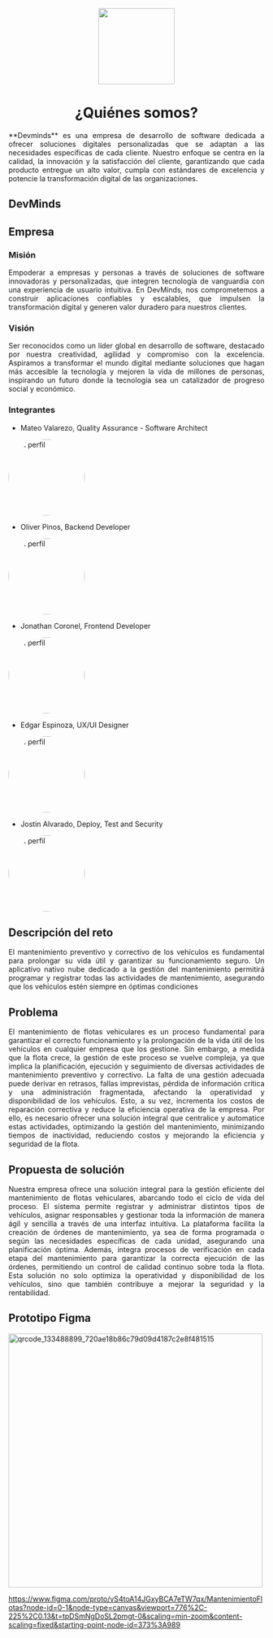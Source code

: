 <p align='center'>
  <img src='https://github.com/user-attachments/assets/899a06d7-01dd-4f33-b0cf-48b36b632b6f' height="150">
</p>

<h1 align="center"> ¿Quiénes somos? </center></h1>
<p align='justify'>
**Devminds** es una empresa de desarrollo de software dedicada a ofrecer soluciones digitales personalizadas que se adaptan a las necesidades específicas de cada cliente. Nuestro   enfoque se centra en la calidad, la innovación y la satisfacción del cliente, garantizando que cada producto entregue un alto valor, cumpla con estándares de excelencia y potencie la transformación digital de las organizaciones.
</p>

<h2>DevMinds</h2>

## Empresa

### Misión

<p align="justify">
Empoderar a empresas y personas a través de soluciones de software innovadoras y personalizadas, que integren tecnología de vanguardia con una experiencia de usuario intuitiva. En DevMinds, nos comprometemos a construir aplicaciones confiables y escalables, que impulsen la transformación digital y generen valor duradero para nuestros clientes.
</p>

### Visión 

<p align="justify">
Ser reconocidos como un líder global en desarrollo de software, destacado por nuestra creatividad, agilidad y compromiso con la excelencia. Aspiramos a transformar el mundo digital mediante soluciones que hagan más accesible la tecnología y mejoren la vida de millones de personas, inspirando un futuro donde la tecnología sea un catalizador de progreso social y económico.
</p>

### Integrantes

+ Mateo Valarezo, Quality Assurance - Software Architect
<img src="https://github.com/user-attachments/assets/95ef95e5-554c-40e5-8509-edd714001767" alt="Mi perfil" width="150" height="150" style="border-radius: 50%;">

+ Oliver Pinos, Backend Developer
<img src="https://github.com/user-attachments/assets/884582ef-837e-4e09-b5a7-0de433c65965" alt="Mi perfil" width="150" height="150" style="border-radius: 50%;">

+ Jonathan Coronel, Frontend Developer
<img src="https://github.com/user-attachments/assets/09e7219f-f622-4e56-b860-491e993a86c4" alt="Mi perfil" width="150" height="150" style="border-radius: 50%;">

+ Edgar Espinoza, UX/UI Designer
<img src="https://github.com/user-attachments/assets/2af89376-09cf-40ea-ab20-88901ad95402" alt="Mi perfil" width="150" height="150" style="border-radius: 50%;">



+ Jostin Alvarado, Deploy, Test and Security
<img src="https://github.com/user-attachments/assets/db83e727-8442-4215-a5dd-457c879ed155" alt="Mi perfil" width="150" height="150" style="border-radius: 50%;">

## Descripción del reto

<p align="justify">
El mantenimiento preventivo y correctivo de los vehículos es fundamental para prolongar su vida útil y garantizar su funcionamiento seguro. Un aplicativo nativo nube dedicado a la gestión del mantenimiento permitirá programar y registrar todas las actividades de mantenimiento, asegurando que los vehículos estén siempre en óptimas condiciones
</p>

## Problema

<p align="justify">
El mantenimiento de flotas vehiculares es un proceso fundamental para garantizar el correcto funcionamiento y la prolongación de la vida útil de los vehículos en cualquier empresa que los gestione. Sin embargo, a medida que la flota crece, la gestión de este proceso se vuelve compleja, ya que implica la planificación, ejecución y seguimiento de diversas actividades de mantenimiento preventivo y correctivo. La falta de una gestión adecuada puede derivar en retrasos, fallas imprevistas, pérdida de información crítica y una administración fragmentada, afectando la operatividad y disponibilidad de los vehículos. Esto, a su vez, incrementa los costos de reparación correctiva y reduce la eficiencia operativa de la empresa. Por ello, es necesario ofrecer una solución integral que centralice y automatice estas actividades, optimizando la gestión del mantenimiento, minimizando tiempos de inactividad, reduciendo costos y mejorando la eficiencia y seguridad de la flota.
</p>

## Propuesta de solución 

<p align="justify">
Nuestra empresa ofrece una solución integral para la gestión eficiente del mantenimiento de flotas vehiculares, abarcando todo el ciclo de vida del proceso. El sistema permite registrar y administrar distintos tipos de vehículos, asignar responsables y gestionar toda la información de manera ágil y sencilla a través de una interfaz intuitiva. La plataforma facilita la creación de órdenes de mantenimiento, ya sea de forma programada o según las necesidades específicas de cada unidad, asegurando una planificación óptima. Además, integra procesos de verificación en cada etapa del mantenimiento para garantizar la correcta ejecución de las órdenes, permitiendo un control de calidad continuo sobre toda la flota. Esta solución no solo optimiza la operatividad y disponibilidad de los vehículos, sino que también contribuye a mejorar la seguridad y la rentabilidad.
</p>

## Prototipo Figma

<img src="https://github.com/user-attachments/assets/14e7ed03-1537-4cf7-aec2-77aead87f634" alt="qrcode_133488899_720ae18b86c79d09d4187c2e8f481515" width="500"/>

https://www.figma.com/proto/vS4toA14JGxyBCA7eTW7qx/MantenimientoFlotas?node-id=0-1&node-type=canvas&viewport=776%2C-225%2C0.13&t=tpDSmNgDoSL2pmgt-0&scaling=min-zoom&content-scaling=fixed&starting-point-node-id=373%3A989
